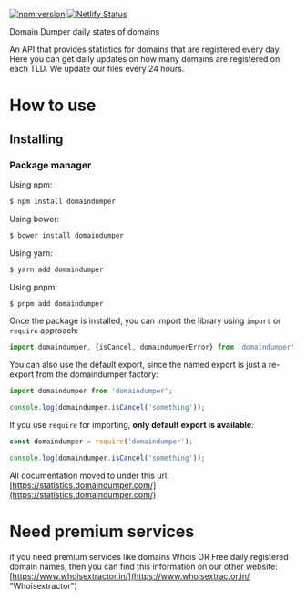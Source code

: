 [![npm version](https://badge.fury.io/js/domaindumper.svg)](https://badge.fury.io/js/domaindumper) [![Netlify Status](https://api.netlify.com/api/v1/badges/eadf929b-e093-4a1a-b449-9eb62242aff9/deploy-status)](https://app.netlify.com/sites/domaindumper/deploys)

Domain Dumper daily states of domains

An API that provides statistics for domains that are registered every day. Here you can get daily updates on how many domains are registered on each TLD. We update our files every 24 hours.

# How to use

## Installing

### Package manager

Using npm:

```bash
$ npm install domaindumper
```

Using bower:

```bash
$ bower install domaindumper
```

Using yarn:

```bash
$ yarn add domaindumper
```

Using pnpm:

```bash
$ pnpm add domaindumper
```

Once the package is installed, you can import the library using `import` or `require` approach:

```js
import domaindumper, {isCancel, domaindumperError} from 'domaindumper';
```

You can also use the default export, since the named export is just a re-export from the domaindumper factory:

```js
import domaindumper from 'domaindumper';

console.log(domaindumper.isCancel('something'));
````

If you use `require` for importing, **only default export is available**:

```js
const domaindumper = require('domaindumper');

console.log(domaindumper.isCancel('something'));
```

All documentation moved to under this url: [https://statistics.domaindumper.com/](https://statistics.domaindumper.com/)

# Need premium services

if you need premium services like domains Whois OR Free daily registered domain names, then you can find this information on our other website: [https://www.whoisextractor.in/](https://www.whoisextractor.in/ "Whoisextractor")